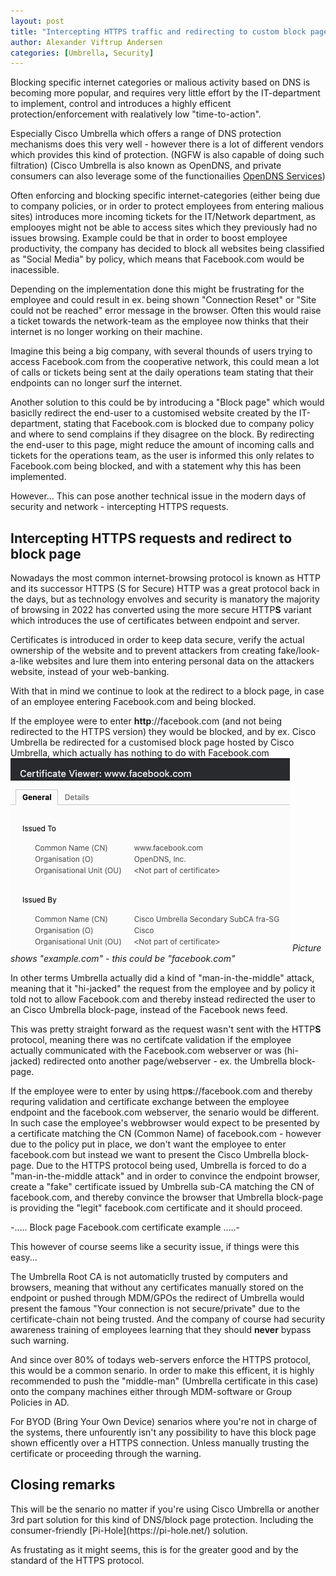 ```yaml
---
layout: post
title: "Intercepting HTTPS traffic and redirecting to custom block page"
author: Alexander Viftrup Andersen
categories: [Umbrella, Security]
---
```

Blocking specific internet categories or malious activity based on DNS is becoming more popular, and requires very little effort by the IT-department to implement, control and introduces a highly efficent protection/enforcement with realatively low "time-to-action".

Especially Cisco Umbrella which offers a range of DNS protection mechanisms does this very well - however there is a lot of different vendors which provides this kind of protection. (NGFW is also capable of doing such filtration)
(Cisco Umbrella is also known as OpenDNS, and private consumers can also leverage some of the functionailies [OpenDNS Services](https://www.opendns.com/home-internet-security/))

Often enforcing and blocking specific internet-categories (either being due to company policies, or in order to protect employees from entering malious sites) introduces more incoming tickets for the IT/Network department, as emplooyes might not be able to access sites which they previously had no issues browsing. Example could be that in order to boost employee productivity, the company has decided to block all websites being classified as "Social Media" by policy, which means that Facebook.com would be inacessible. 

Depending on the implementation done this might be frustrating for the employee and could result in ex. being shown "Connection Reset" or "Site could not be reached" error message in the browser. Often this would raise a ticket towards the network-team as the employee now thinks that their internet is no longer working on their machine.

Imagine this being a big company, with several thounds of users trying to access Facebook.com from the cooperative network, this could mean a lot of calls or tickets being sent at the daily operations team stating that their endpoints can no longer surf the internet.

Another solution to this could be by introducing a "Block page" which would basiclly redirect the end-user to a customised website created by the IT-department, stating that Facebook.com is blocked due to company policy and where to send complains if they disagree on the block.
By redirecting the end-user to this page, might reduce the amount of incoming calls and tickets for the operations team, as the user is informed this only relates to Facebook.com being blocked, and with a statement why this has been implemented.

However... This can pose another technical issue in the modern days of security and network - intercepting HTTPS requests.

<h2>Intercepting HTTPS requests and redirect to block page</h2>
Nowadays the most common internet-browsing protocol is known as HTTP and its successor HTTPS (S for Secure)
HTTP was a great protocol back in the days, but as technology envolves and security is manatory the majority of browsing in 2022 has converted using the more secure HTTP<b>S</b> variant which introduces the use of certificates between endpoint and server.

Certificates is introduced in order to keep data secure, verify the actual ownership of the website and to prevent attackers from creating fake/look-a-like websites and lure them into entering personal data on the attackers website, instead of your web-banking.

With that in mind we continue to look at the redirect to a block page, in case of an employee entering Facebook.com and being blocked.

If the employee were to enter <b>http</b>://facebook.com (and not being redirected to the HTTPS version) they would be blocked, and by ex. Cisco Umbrella be redirected for a customised block page hosted by Cisco Umbrella, which actually has nothing to do with Facebook.com
![HTTP example.com block page](/assets/pictures/facebook-umbrella-certificate.png)
<i>Picture shows "example.com" - this could be "facebook.com"</i>

In other terms Umbrella actually did a kind of "man-in-the-middle" attack, meaning that it "hi-jacked" the request from the employee and by policy it told not to allow Facebook.com and thereby instead redirected the user to an Cisco Umbrella block-page, instead of the Facebook news feed.

This was pretty straight forward as the request wasn't sent with the HTTP<b>S</b> protocol, meaning there was no certifcate validation if the employee actually communicated with the Facebook.com webserver or was (hi-jacked) redirected onto another page/webserver - ex. the Umbrella block-page.

If the employee were to enter by using http<b>s</b>://facebook.com and thereby requring validation and certificate exchange between the employee endpoint and the facebook.com webserver, the senario would be different.
In such case the employee's webbrowser would expect to be presented by a certificate matching the CN (Common Name) of facebook.com - however due to the policy put in place, we don't want the employee to enter facebook.com but instead we want to present the Cisco Umbrella block-page.
Due to the HTTPS protocol being used, Umbrella is forced to do a "man-in-the-middle attack" and in order to convince the endpoint browser, create a "fake" certificate issued by Umbrella sub-CA matching the CN of facebook.com, and thereby convince the browser that Umbrella block-page is providing the "legit" facebook.com certificate and it should proceed.

-..... Block page Facebook.com certificate example .....-

This however of course seems like a security issue, if things were this easy...

The Umbrella Root CA is not automaticlly trusted by computers and browsers, meaning that without any certificates manually stored on the endpoint or pushed through MDM/GPOs the redirect of Umbrella would present the famous "Your connection is not secure/private" due to the certificate-chain not being trusted. And the company of course had security awareness training of employees learning that they should <b>never</b> bypass such warning.

And since over 80% of todays web-servers enforce the HTTPS protocol, this would be a common senario. In order to make this efficent, it is highly recommended to push the "middle-man" (Umbrella certificate in this case) onto the company machines either through MDM-software or Group Policies in AD.

For BYOD (Bring Your Own Device) senarios where you're not in charge of the systems, there unfourently isn't any possibility to have this block page shown efficently over a HTTPS connection. Unless manually trusting the certificate or proceeding through the warning.

<h2>Closing remarks</h2>
This will be the senario no matter if you're using Cisco Umbrella or another 3rd part solution for this kind of DNS/block page protection.
Including the consumer-friendly [Pi-Hole](https://pi-hole.net/) solution.

As frustating as it might seems, this is for the greater good and by the standard of the HTTPS protocol.
